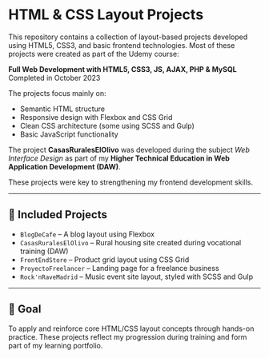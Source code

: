 # HTML & CSS Layout Projects

This repository contains a collection of layout-based projects developed using HTML5, CSS3, and basic frontend technologies. Most of these projects were created as part of the Udemy course:

**Full Web Development with HTML5, CSS3, JS, AJAX, PHP & MySQL**  
Completed in October 2023

The projects focus mainly on:

- Semantic HTML structure  
- Responsive design with Flexbox and CSS Grid  
- Clean CSS architecture (some using SCSS and Gulp)  
- Basic JavaScript functionality

The project **CasasRuralesElOlivo** was developed during the subject *Web Interface Design* as part of my **Higher Technical Education in Web Application Development (DAW)**.

These projects were key to strengthening my frontend development skills.

---

## 📁 Included Projects

- `BlogDeCafe` – A blog layout using Flexbox  
- `CasasRuralesElOlivo` – Rural housing site created during vocational training (DAW)  
- `FrontEndStore` – Product grid layout using CSS Grid  
- `ProyectoFreelancer` – Landing page for a freelance business  
- `Rock'nRaveMadrid` – Music event site layout, styled with SCSS and Gulp

---

## 🎯 Goal

To apply and reinforce core HTML/CSS layout concepts through hands-on practice. These projects reflect my progression during training and form part of my learning portfolio.
